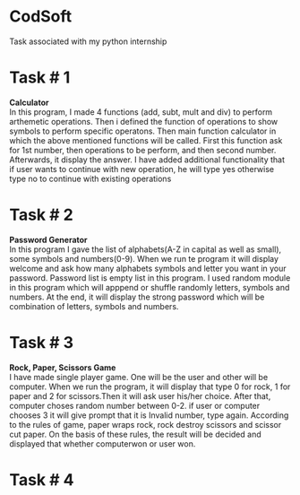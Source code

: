 # CodSoft
Task associated with my python internship
# Task # 1 
<b>Calculator</b><br>
In this program, I made 4 functions (add, subt, mult and div) to perform arthemetic operations. Then i defined the function of operations to show symbols to perform specific operatons. Then main function calculator in which the above mentioned functions will be called. First this function ask for 1st number, then operations to be perform, and then second number. Afterwards, it display the answer. I have added additional functionality that if user wants to continue with new operation, he will type yes otherwise type no to continue with existing operations 

# Task # 2
<b>Password Generator</b><br>
In this program I gave the list of alphabets(A-Z in capital as well as small), some symbols and numbers(0-9). When we run te program it will display welcome and ask how many alphabets symbols and letter you want in your password. Password list is empty list in this program. I used random module in this program which will apppend or shuffle randomly letters, symbols and numbers. At the end, it will display the strong password which will be combination of letters, symbols and numbers.

# Task # 3
<b>Rock, Paper, Scissors Game</b><br>
I have made single player game. One will be the user and other will be computer. When we run the program, it will display that type 0 for rock, 1 for paper and 2 for scissors.Then it will ask user his/her choice. After that, computer choses random number between 0-2. if user or computer chooses 3 it will give prompt that it is Invalid number, type again. According to the rules of game, paper wraps rock, rock destroy scissors and scissor cut paper. On the basis of these rules, the result will be decided and displayed that whether computerwon or user won.

# Task # 4
